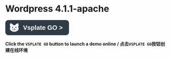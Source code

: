 # Wordpress 4.1.1-apache

<a href="https://www.vsplate.com/?docker-compose=https://github.com/vsplate/dcenvs/wordpress/4.1.1-apache"><img alt="VSPLATE GO" src="https://raw.githubusercontent.com/vsplate/images/master/vsgo_btn.png" width="200px"></a>

**Click the `VSPLATE GO` button to launch a demo online / 点击`VSPLATE GO`按钮创建在线环境**